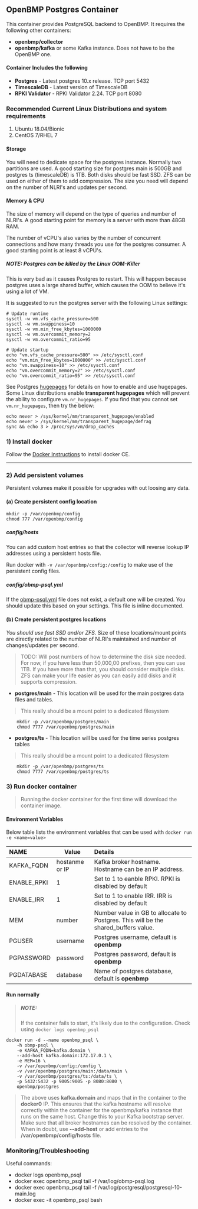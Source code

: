 OpenBMP Postgres Container
----------------------------
This container provides PostgreSQL backend to OpenBMP. It requires the following other containers:

- **openbmp/collector**
- **openbmp/kafka** or some Kafka instance.  Does not have to be the OpenBMP one. 

#### Container Includes the following
- **Postgres** - Latest postgres 10.x release. TCP port 5432
- **TimescaleDB** - Latest version of TimescaleDB
- **RPKI Validator** - RPKI Validator 2.24. TCP port 8080 

### Recommended Current Linux Distributions and system requirements

  1. Ubuntu 18.04/Bionic
  1. CentOS 7/RHEL 7

#### Storage

You will need to dedicate space for the postgres instance.  Normally two partitions are used.  A good
starting size for postgres main is 500GB and postgres ts (timescaleDB) is 1TB.  Both disks
should be fast SSD. ZFS can be used on either of them to add compression. The size you need will depend
on the number of NLRI's and updates per second.

#### Memory & CPU

The size of memory will depend on the type of queries and number of NLRI's.   A good starting point for
memory is a server with more than 48GB RAM.

The number of vCPU's also varies by the number of concurrent connections and how many threads you use for
the postgres consumer.  A good starting point is at least 8 vCPU's.   

##### NOTE: Postgres can be killed by the Linux OOM-Killer
This is very bad as it causes Postgres to restart. This will happen because postgres uses a large shared buffer,
which causes the OOM to believe it's using a lot of VM.     

It is suggested to run the postgres server with the following Linux settings:

    # Update runtime
    sysctl -w vm.vfs_cache_pressure=500
    sysctl -w vm.swappiness=10
    sysctl -w vm.min_free_kbytes=1000000
    sysctl -w vm.overcommit_memory=2
    sysctl -w vm.overcommit_ratio=95   

    # Update startup    
    echo "vm.vfs_cache_pressure=500" >> /etc/sysctl.conf
    echo "vm.min_free_kbytes=1000000" >> /etc/sysctl.conf
    echo "vm.swappiness=10" >> /etc/sysctl.conf
    echo "vm.overcommit_memory=2" >> /etc/sysctl.conf
    echo "vm.overcommit_ratio=95" >> /etc/sysctl.conf


See Postgres [hugepages](https://www.postgresql.org/docs/current/static/kernel-resources.html#LINUX-HUGE-PAGES) for
details on how to enable and use hugepages.   Some Linux distributions enable **transparent hugepages** which
will prevent the ability to configure ```vm.nr_hugepages```. If you find that you cannot set ```vm.nr_hugepages```,
then try the below:

    echo never > /sys/kernel/mm/transparent_hugepage/enabled
    echo never > /sys/kernel/mm/transparent_hugepage/defrag
    sync && echo 3 > /proc/sys/vm/drop_caches


### 1) Install docker
Follow the [Docker Instructions](https://docs.docker.com/install) to install docker CE.  

- - -

### 2) Add persistent volumes

Persistent volumes make it possible for upgrades with out loosing any data. 

#### (a) Create persistent config location

    mkdir -p /var/openbmp/config
    chmod 777 /var/openbmp/config

##### config/hosts
You can add custom host entries so that the collector will reverse lookup IP addresses
using a persistent hosts file.

Run docker with ```-v /var/openbmp/config:/config``` to make use of the persistent config files.

##### config/obmp-psql.yml
If the [obmp-psql.yml](https://github.com/OpenBMP/obmp-postgres/blob/master/src/main/resources/obmp-psql.yml) file
does not exist, a default one will be created. You should update this based on your settings. This file
is inline documented.  

#### (b) Create persistent postgres locations

*You should use fast SSD and/or ZFS.*  Size of these locations/mount points are directly related to the 
number of NLRI's maintained and number of changes/updates per second. 

> TODO: Will post numbers of how to determine the disk size needed.  For now, if you have less
> than 50,000,00 prefixes, then you can use 1TB.  If you have more than that, you should consider
> multiple disks.  ZFS can make your life easier as you can easily add disks and it supports compression.    

- **postgres/main** - This location will be used for the main postgres data
files and tables. 

> This really should be a mount point to a dedicated filesystem

```
    mkdir -p /var/openbmp/postgres/main
    chmod 7777 /var/openbmp/postgres/main
``` 

- **postgres/ts** - This location will be used for the time series postgres tables

> This really should be a mount point to a dedicated filesystem

```
    mkdir -p /var/openbmp/postgres/ts
    chmod 7777 /var/openbmp/postgres/ts
```

### 3) Run docker container

> Running the docker container for the first time will download the container image. 

#### Environment Variables
Below table lists the environment variables that can be used with ``docker run -e <name=value>``

NAME | Value | Details
:---- | ----- |:-------
KAFKA\_FQDN | hostanme or IP | Kafka broker hostname.  Hostname can be an IP address.
ENABLE_RPKI | 1 | Set to 1 to eanble RPKI. RPKI is disabled by default
ENABLE_IRR | 1 | Set to 1 to enable IRR. IRR is disabled by default
MEM | number | Number value in GB to allocate to Postgres.  This will be the shared_buffers value.
PGUSER | username | Postgres username, default is **openbmp**
PGPASSWORD | password | Postgres password, default is **openbmp**
PGDATABASE | database | Name of postgres database, default is **openbmp**


#### Run normally

> ##### NOTE:
> If the container fails to start, it's likely due to the configuration. Check using
> ```docker logs openbmp_psql```

```
docker run -d --name openbmp_psql \
	-h obmp-psql \
	-e KAFKA_FQDN=kafka.domain \
	--add-host kafka.domain:172.17.0.1 \
	-e MEM=16 \
	-v /var/openbmp/config:/config \
	-v /var/openbmp/postgres/main:/data/main \
	-v /var/openbmp/postgres/ts:/data/ts \
	-p 5432:5432 -p 9005:9005 -p 8080:8080 \
	openbmp/postgres
```

> The above uses **kafka.domain** and maps that in the container to the **docker0** IP. This 
> ensures that the kafka hostname will resolve correctly within the container for the
> openbmp/kafka instance that runs on the same host. Change this to your Kafka bootstrap
> server.  Make sure that all broker hostnames can be resolved by the container. When
> in doubt, use **--add-host** or add entries to the **/var/openbmp/config/hosts** file. 

### Monitoring/Troubleshooting

Useful commands:

- docker logs openbmp_psql
- docker exec openbmp_psql tail -f /var/log/obmp-psql.log
- docker exec openbmp_psql tail -f /var/log/postgresql/postgresql-10-main.log 
- docker exec -it openbmp_psql bash

